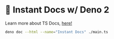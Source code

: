 # 📑 Instant Docs w/ Deno 2

Learn more about TS Docs, [here!](https://tsdoc.org/)

```bash
deno doc --html --name="Instant Docs" ./main.ts
```
